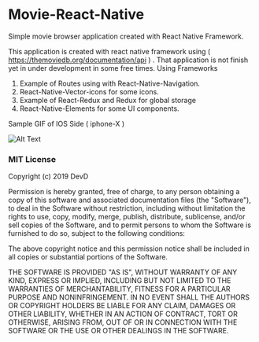 # Movie-React-Native
Simple movie browser application created with React Native Framework.


This application is created with react native framework using
( https://themoviedb.org/documentation/api ) . That application is not finish yet in under development in some free times.
Using Frameworks
1. Example of Routes using with React-Native-Navigation. 
2. React-Native-Vector-icons for some icons.
3. Example of React-Redux and Redux for global storage
4. React-Native-Elements for some UI components.

Sample GIF of IOS Side  ( iphone-X ) 

![Alt Text](https://raw.githubusercontent.com/HeinXtet/Movie-React-Native/master/github/mov.gif)


### MIT License


Copyright (c) 2019 DevD

Permission is hereby granted, free of charge, to any person obtaining a copy
of this software and associated documentation files (the "Software"), to deal
in the Software without restriction, including without limitation the rights
to use, copy, modify, merge, publish, distribute, sublicense, and/or sell
copies of the Software, and to permit persons to whom the Software is
furnished to do so, subject to the following conditions:

The above copyright notice and this permission notice shall be included in all
copies or substantial portions of the Software.

THE SOFTWARE IS PROVIDED "AS IS", WITHOUT WARRANTY OF ANY KIND, EXPRESS OR
IMPLIED, INCLUDING BUT NOT LIMITED TO THE WARRANTIES OF MERCHANTABILITY,
FITNESS FOR A PARTICULAR PURPOSE AND NONINFRINGEMENT. IN NO EVENT SHALL THE
AUTHORS OR COPYRIGHT HOLDERS BE LIABLE FOR ANY CLAIM, DAMAGES OR OTHER
LIABILITY, WHETHER IN AN ACTION OF CONTRACT, TORT OR OTHERWISE, ARISING FROM,
OUT OF OR IN CONNECTION WITH THE SOFTWARE OR THE USE OR OTHER DEALINGS IN THE
SOFTWARE.
